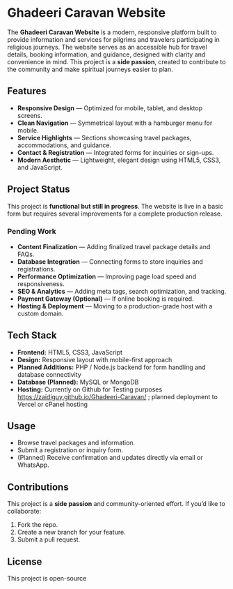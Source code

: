 # Ghadeeri Caravan Website

The **Ghadeeri Caravan Website** is a modern, responsive platform built to provide information and services for pilgrims and travelers participating in religious journeys. The website serves as an accessible hub for travel details, booking information, and guidance, designed with clarity and convenience in mind. This project is a **side passion**, created to contribute to the community and make spiritual journeys easier to plan.

## Features

* **Responsive Design** — Optimized for mobile, tablet, and desktop screens.
* **Clean Navigation** — Symmetrical layout with a hamburger menu for mobile.
* **Service Highlights** — Sections showcasing travel packages, accommodations, and guidance.
* **Contact & Registration** — Integrated forms for inquiries or sign-ups.
* **Modern Aesthetic** — Lightweight, elegant design using HTML5, CSS3, and JavaScript.

## Project Status

This project is **functional but still in progress**. The website is live in a basic form but requires several improvements for a complete production release.

### Pending Work

* **Content Finalization** — Adding finalized travel package details and FAQs.
* **Database Integration** — Connecting forms to store inquiries and registrations.
* **Performance Optimization** — Improving page load speed and responsiveness.
* **SEO & Analytics** — Adding meta tags, search optimization, and tracking.
* **Payment Gateway (Optional)** — If online booking is required.
* **Hosting & Deployment** — Moving to a production-grade host with a custom domain.

## Tech Stack

* **Frontend:** HTML5, CSS3, JavaScript
* **Design:** Responsive layout with mobile-first approach
* **Planned Additions:** PHP / Node.js backend for form handling and database connectivity
* **Database (Planned):** MySQL or MongoDB
* **Hosting:** Currently on Github for Testing purposes https://zaidiguy.github.io/Ghadeeri-Caravan/ ; planned deployment to Vercel or cPanel hosting

## Usage

* Browse travel packages and information.
* Submit a registration or inquiry form.
* (Planned) Receive confirmation and updates directly via email or WhatsApp.

## Contributions

This project is a **side passion** and community-oriented effort.
If you’d like to collaborate:

1. Fork the repo.
2. Create a new branch for your feature.
3. Submit a pull request.

## License

This project is open-source 

